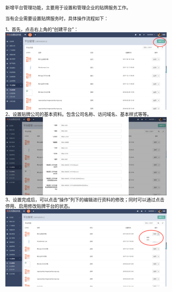 新增平台管理功能，主要用于设置和管理企业的贴牌服务工作。

当有企业需要设置贴牌服务时，具体操作流程如下：

1、首先，点击右上角的“创建平台”：![](/assets/1519872481%281%29.jpg)2、设置贴牌公司的基本资料。包含公司名称、访问域名、基本样式等等。![](/assets/1519873579%281%29.jpg)3、设置完成后，可以点击“操作”列下的编辑进行资料的修改；同时可以通过点击停用、启用修改贴牌平台的状态。![](/assets/1519873864%281%29.jpg)

